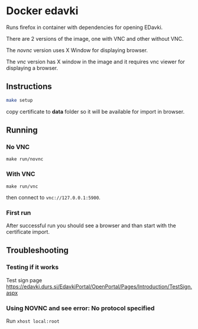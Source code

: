 # Docker edavki

Runs firefox in container with dependencies for opening EDavki.

There are 2 versions of the image, one with VNC and other without VNC.

The *novnc* version uses X Window for displaying browser.

The *vnc* version has X window in the image and it requires vnc viewer for
displaying a browser.

## Instructions

```bash
make setup
```

copy certificate to **data** folder so it will be available for import
in browser.

## Running

### No VNC

`make run/novnc`

### With VNC

`make run/vnc`

then connect to `vnc://127.0.0.1:5900`.

### First run

After successful run you should see a browser and than start with the certificate import.

## Troubleshooting

### Testing if it works

Test sign page https://edavki.durs.si/EdavkiPortal/OpenPortal/Pages/Introduction/TestSign.aspx

### Using NOVNC and see error: No protocol specified

Run `xhost local:root`

